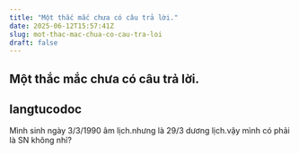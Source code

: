 ```yaml
---
title: "Một thắc mắc chưa có câu trả lời."
date: 2025-06-12T15:57:41Z
slug: mot-thac-mac-chua-co-cau-tra-loi
draft: false
---
```


## Một thắc mắc chưa có câu trả lời.

## langtucodoc

Mình sinh ngày 3/3/1990 âm lịch.nhưng là 29/3 dương lịch.vậy mình có phải là SN không nhỉ?